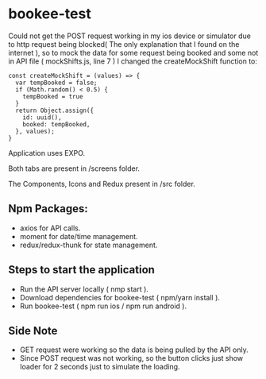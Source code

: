 # bookee-test
Could not get the POST request working in my ios device or simulator due to http request being blocked( The only explanation that I found on the internet ), so to mock the data for some request being booked and some not in API file ( mockShifts.js, line 7 ) I changed the createMockShift function to:

```
const createMockShift = (values) => {
  var tempBooked = false;
  if (Math.random() < 0.5) {
    tempBooked = true
  }
  return Object.assign({
    id: uuid(),
    booked: tempBooked,
  }, values);
}
```

Application uses EXPO.

Both tabs are present in /screens folder.

The Components, Icons and Redux present in /src folder.

## Npm Packages:
- axios for API calls.
- moment for date/time management.
- redux/redux-thunk for state management.

## Steps to start the application
- Run the API server locally ( nmp start ).
- Download dependencies for bookee-test ( npm/yarn install ).
- Run bookee-test ( npm run ios / npm run android ).

## Side Note
- GET request were working so the data is being pulled by the API only.
- Since POST request was not working, so the button clicks just show loader for 2 seconds just to simulate the loading.
